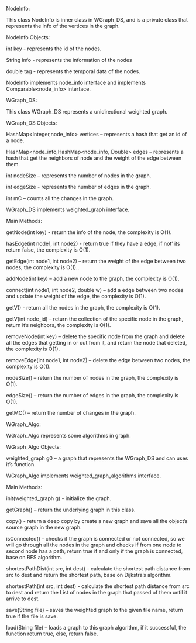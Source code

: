 NodeInfo:

This class NodeInfo is inner class in WGraph_DS, and is a private class that represents the info of the vertices in the graph.

NodeInfo Objects:

int key - represents the id of the nodes.

String info - represents the information of the nodes

double tag - represents the temporal data of the nodes.

NodeInfo implements node_info interface and implements Comparable<node_info> interface.

WGraph_DS:

This class WGraph_DS represents a unidirectional weighted graph.

WGraph_DS Objects:

HashMap<Integer,node_info> vertices – represents a hash that get an id of a node.

HashMap<node_info,HashMap<node_info, Double> edges – represents a hash that get the neighbors of node and the weight of the edge between them.

int nodeSize – represents the number of nodes in the graph.

int edgeSize - represents the number of edges in the graph.

int mC – counts all the changes in the graph.

WGraph_DS implements weighted_graph interface.

Main Methods:

getNode(int key) - return the info of the node, the complexity is O(1).

hasEdge(int node1, int node2) - return true if they have a edge, if not’ its return false, the complexity is O(1).

getEdge(int node1, int node2) – return the weight of the edge between two nodes, the complexity is O(1)..

addNode(int key) – add a new node to the graph, the complexity is O(1).

connect(int node1, int node2, double w) – add a edge between two nodes and update the weight of the edge, the complexity is O(1).

getV() -  return all the nodes in the graph, the complexity is O(1).

getV(int node_id) – return the collection of the specific node in the graph, return it’s neighbors, the complexity is O(1).

removeNode(int key) – delete the specific node from the graph and delete all the edges that getting in or out from it, and return the node that deleted, the complexity is O(1).

removeEdge(int node1, int node2) – delete the edge between two nodes, the complexity is O(1).

nodeSize() – return the number of nodes in the graph, the complexity is O(1).

edgeSize() – return the number of edges in the graph, the complexity is O(1).

getMC() – return the number of changes in the graph.

WGraph_Algo:

WGraph_Algo represents some algorithms in graph.

WGraph_Algo Objects:

weighted_graph g0 – a graph that represents the WGraph_DS and can uses it’s function.

WGraph_Algo implements weighted_graph_algorithms interface.

Main Methods:

init(weighted_graph g) - initialize the graph. 

getGraph() – return the underlying graph in this class.

copy() - return a deep copy by create a new graph and save all the object’s source graph in the new graph.

isConnected() - checks if the graph is connected or not connected, so we will go through all the nodes in the graph and checks if from one node to second node has a path, return 
true if and only if the graph is connected, base on BFS algorithm.

shortestPathDist(int src, int dest) - calculate the shortest path distance from src to dest and return the shortest path, base on Dijkstra’s algorithm.

shortestPath(int src, int dest) - calculate the shortest path distance from src to dest and return the List of nodes in the graph that passed of them until it arrive to dest.

save(String file) – saves the weighted graph to the given file name, return true if the file is save.

load(String file) – loads a graph to this graph algorithm, if it successful, the function return true, else, return false.
